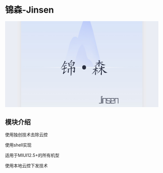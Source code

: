 # 锦森-Jinsen
![Header](https://github.com/Jinsens/Jinsen/blob/main/Jinsen.png "Header")
## 模块介绍
使用独创技术去除云控

使用shell实现

适用于MIUI12.5+的所有机型

使用本地云控下发技术
